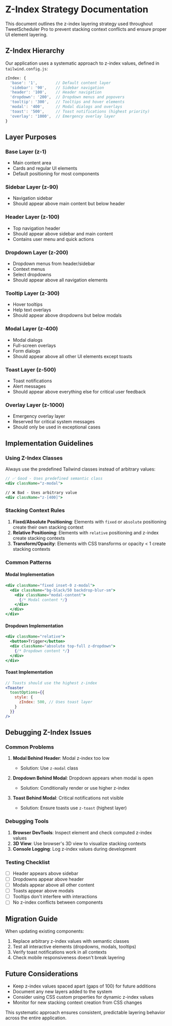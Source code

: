 # Z-Index Strategy Documentation

This document outlines the z-index layering strategy used throughout TweetScheduler Pro to prevent stacking context conflicts and ensure proper UI element layering.

## Z-Index Hierarchy

Our application uses a systematic approach to z-index values, defined in `tailwind.config.js`:

```javascript
zIndex: {
  'base': '1',        // Default content layer
  'sidebar': '90',    // Sidebar navigation
  'header': '100',    // Header navigation
  'dropdown': '200',  // Dropdown menus and popovers
  'tooltip': '300',   // Tooltips and hover elements
  'modal': '400',     // Modal dialogs and overlays
  'toast': '500',     // Toast notifications (highest priority)
  'overlay': '1000',  // Emergency overlay layer
}
```

## Layer Purposes

### Base Layer (z-1)
- Main content area
- Cards and regular UI elements
- Default positioning for most components

### Sidebar Layer (z-90)
- Navigation sidebar
- Should appear above main content but below header

### Header Layer (z-100)
- Top navigation header
- Should appear above sidebar and main content
- Contains user menu and quick actions

### Dropdown Layer (z-200)
- Dropdown menus from header/sidebar
- Context menus
- Select dropdowns
- Should appear above all navigation elements

### Tooltip Layer (z-300)
- Hover tooltips
- Help text overlays
- Should appear above dropdowns but below modals

### Modal Layer (z-400)
- Modal dialogs
- Full-screen overlays
- Form dialogs
- Should appear above all other UI elements except toasts

### Toast Layer (z-500)
- Toast notifications
- Alert messages
- Should appear above everything else for critical user feedback

### Overlay Layer (z-1000)
- Emergency overlay layer
- Reserved for critical system messages
- Should only be used in exceptional cases

## Implementation Guidelines

### Using Z-Index Classes

Always use the predefined Tailwind classes instead of arbitrary values:

```jsx
// ✅ Good - Uses predefined semantic class
<div className="z-modal">

// ❌ Bad - Uses arbitrary value
<div className="z-[400]">
```

### Stacking Context Rules

1. **Fixed/Absolute Positioning**: Elements with `fixed` or `absolute` positioning create their own stacking context
2. **Relative Positioning**: Elements with `relative` positioning and z-index create stacking contexts
3. **Transform/Opacity**: Elements with CSS transforms or opacity < 1 create stacking contexts

### Common Patterns

#### Modal Implementation
```jsx
<div className="fixed inset-0 z-modal">
  <div className="bg-black/50 backdrop-blur-sm">
    <div className="modal-content">
      {/* Modal content */}
    </div>
  </div>
</div>
```

#### Dropdown Implementation
```jsx
<div className="relative">
  <button>Trigger</button>
  <div className="absolute top-full z-dropdown">
    {/* Dropdown content */}
  </div>
</div>
```

#### Toast Implementation
```jsx
// Toasts should use the highest z-index
<Toaster 
  toastOptions={{
    style: {
      zIndex: 500, // Uses toast layer
    }
  }}
/>
```

## Debugging Z-Index Issues

### Common Problems

1. **Modal Behind Header**: Modal z-index too low
   - Solution: Use `z-modal` class

2. **Dropdown Behind Modal**: Dropdown appears when modal is open
   - Solution: Conditionally render or use higher z-index

3. **Toast Behind Modal**: Critical notifications not visible
   - Solution: Ensure toasts use `z-toast` (highest layer)

### Debugging Tools

1. **Browser DevTools**: Inspect element and check computed z-index values
2. **3D View**: Use browser's 3D view to visualize stacking contexts
3. **Console Logging**: Log z-index values during development

### Testing Checklist

- [ ] Header appears above sidebar
- [ ] Dropdowns appear above header
- [ ] Modals appear above all other content
- [ ] Toasts appear above modals
- [ ] Tooltips don't interfere with interactions
- [ ] No z-index conflicts between components

## Migration Guide

When updating existing components:

1. Replace arbitrary z-index values with semantic classes
2. Test all interactive elements (dropdowns, modals, tooltips)
3. Verify toast notifications work in all contexts
4. Check mobile responsiveness doesn't break layering

## Future Considerations

- Keep z-index values spaced apart (gaps of 100) for future additions
- Document any new layers added to the system
- Consider using CSS custom properties for dynamic z-index values
- Monitor for new stacking context creation from CSS changes

This systematic approach ensures consistent, predictable layering behavior across the entire application.